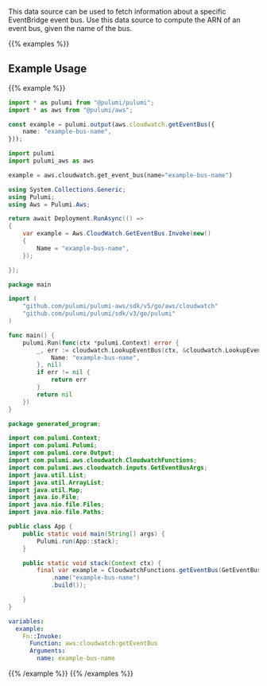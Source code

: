 This data source can be used to fetch information about a specific
EventBridge event bus. Use this data source to compute the ARN of
an event bus, given the name of the bus.

{{% examples %}}
## Example Usage
{{% example %}}

```typescript
import * as pulumi from "@pulumi/pulumi";
import * as aws from "@pulumi/aws";

const example = pulumi.output(aws.cloudwatch.getEventBus({
    name: "example-bus-name",
}));
```
```python
import pulumi
import pulumi_aws as aws

example = aws.cloudwatch.get_event_bus(name="example-bus-name")
```
```csharp
using System.Collections.Generic;
using Pulumi;
using Aws = Pulumi.Aws;

return await Deployment.RunAsync(() => 
{
    var example = Aws.CloudWatch.GetEventBus.Invoke(new()
    {
        Name = "example-bus-name",
    });

});
```
```go
package main

import (
	"github.com/pulumi/pulumi-aws/sdk/v5/go/aws/cloudwatch"
	"github.com/pulumi/pulumi/sdk/v3/go/pulumi"
)

func main() {
	pulumi.Run(func(ctx *pulumi.Context) error {
		_, err := cloudwatch.LookupEventBus(ctx, &cloudwatch.LookupEventBusArgs{
			Name: "example-bus-name",
		}, nil)
		if err != nil {
			return err
		}
		return nil
	})
}
```
```java
package generated_program;

import com.pulumi.Context;
import com.pulumi.Pulumi;
import com.pulumi.core.Output;
import com.pulumi.aws.cloudwatch.CloudwatchFunctions;
import com.pulumi.aws.cloudwatch.inputs.GetEventBusArgs;
import java.util.List;
import java.util.ArrayList;
import java.util.Map;
import java.io.File;
import java.nio.file.Files;
import java.nio.file.Paths;

public class App {
    public static void main(String[] args) {
        Pulumi.run(App::stack);
    }

    public static void stack(Context ctx) {
        final var example = CloudwatchFunctions.getEventBus(GetEventBusArgs.builder()
            .name("example-bus-name")
            .build());

    }
}
```
```yaml
variables:
  example:
    Fn::Invoke:
      Function: aws:cloudwatch:getEventBus
      Arguments:
        name: example-bus-name
```
{{% /example %}}
{{% /examples %}}